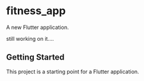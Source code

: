 # fitness_app

A new Flutter application.
 
 still working on it....

## Getting Started

This project is a starting point for a Flutter application.

